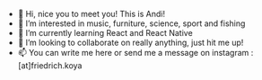 - 👋 Hi, nice you to meet you! This is Andi!
- 👀 I’m interested in music, furniture, science, sport and fishing
- 🌱 I’m currently learning React and React Native
- 💞️ I’m looking to collaborate on really anything, just hit me up!
- 📫 You can write me here or send me a message on instagram : [at]friedrich.koya
